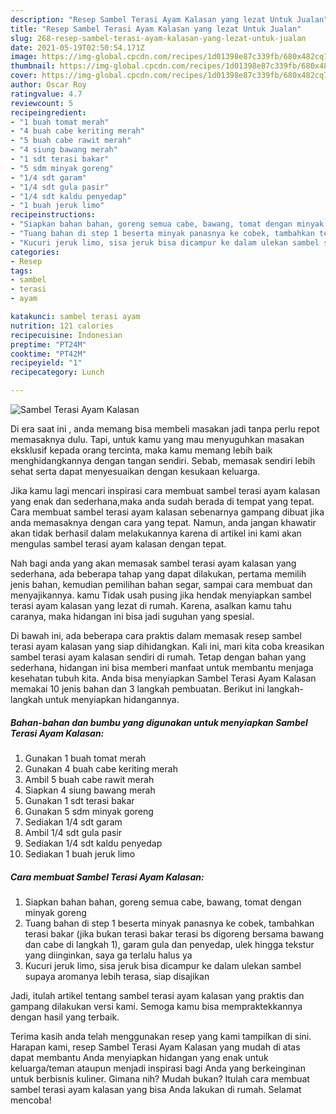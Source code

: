 ```yaml
---
description: "Resep Sambel Terasi Ayam Kalasan yang lezat Untuk Jualan"
title: "Resep Sambel Terasi Ayam Kalasan yang lezat Untuk Jualan"
slug: 268-resep-sambel-terasi-ayam-kalasan-yang-lezat-untuk-jualan
date: 2021-05-19T02:50:54.171Z
image: https://img-global.cpcdn.com/recipes/1d01398e87c339fb/680x482cq70/sambel-terasi-ayam-kalasan-foto-resep-utama.jpg
thumbnail: https://img-global.cpcdn.com/recipes/1d01398e87c339fb/680x482cq70/sambel-terasi-ayam-kalasan-foto-resep-utama.jpg
cover: https://img-global.cpcdn.com/recipes/1d01398e87c339fb/680x482cq70/sambel-terasi-ayam-kalasan-foto-resep-utama.jpg
author: Oscar Roy
ratingvalue: 4.7
reviewcount: 5
recipeingredient:
- "1 buah tomat merah"
- "4 buah cabe keriting merah"
- "5 buah cabe rawit merah"
- "4 siung bawang merah"
- "1 sdt terasi bakar"
- "5 sdm minyak goreng"
- "1/4 sdt garam"
- "1/4 sdt gula pasir"
- "1/4 sdt kaldu penyedap"
- "1 buah jeruk limo"
recipeinstructions:
- "Siapkan bahan bahan, goreng semua cabe, bawang, tomat dengan minyak goreng"
- "Tuang bahan di step 1 beserta minyak panasnya ke cobek, tambahkan terasi bakar (jika bukan terasi bakar terasi bs digoreng bersama bawang dan cabe di langkah 1), garam gula dan penyedap, ulek hingga tekstur yang diinginkan, saya ga terlalu halus ya"
- "Kucuri jeruk limo, sisa jeruk bisa dicampur ke dalam ulekan sambel supaya aromanya lebih terasa, siap disajikan"
categories:
- Resep
tags:
- sambel
- terasi
- ayam

katakunci: sambel terasi ayam 
nutrition: 121 calories
recipecuisine: Indonesian
preptime: "PT24M"
cooktime: "PT42M"
recipeyield: "1"
recipecategory: Lunch

---
```



![Sambel Terasi Ayam Kalasan](https://img-global.cpcdn.com/recipes/1d01398e87c339fb/680x482cq70/sambel-terasi-ayam-kalasan-foto-resep-utama.jpg)

Di era  saat ini , anda memang bisa membeli masakan jadi tanpa perlu repot memasaknya dulu. Tapi, untuk kamu yang mau menyuguhkan masakan eksklusif kepada orang tercinta, maka kamu memang lebih baik menghidangkannya dengan tangan sendiri. Sebab, memasak sendiri lebih sehat serta dapat menyesuaikan dengan kesukaan keluarga.

Jika kamu lagi mencari inspirasi cara membuat sambel terasi ayam kalasan yang enak dan sederhana,maka anda sudah berada di tempat yang tepat. Cara membuat sambel terasi ayam kalasan  sebenarnya gampang dibuat jika anda memasaknya dengan cara yang tepat. Namun, anda jangan khawatir akan tidak berhasil dalam melakukannya 
karena di artikel ini kami akan mengulas sambel terasi ayam kalasan dengan tepat.  



Nah bagi anda yang akan memasak sambel terasi ayam kalasan yang sederhana, ada beberapa tahap yang dapat dilakukan, pertama memilih jenis bahan, kemudian pemilihan bahan segar, sampai cara membuat dan menyajikannya. kamu Tidak usah pusing jika hendak menyiapkan sambel terasi ayam kalasan yang lezat di rumah. Karena, asalkan kamu  tahu caranya, maka hidangan ini bisa jadi suguhan yang spesial.

Di bawah ini, ada beberapa cara praktis  dalam memasak resep sambel terasi ayam kalasan yang siap dihidangkan. Kali ini, mari kita coba kreasikan sambel terasi ayam kalasan sendiri di rumah. Tetap dengan bahan yang sederhana, hidangan ini bisa memberi manfaat untuk membantu menjaga kesehatan tubuh kita. Anda bisa menyiapkan Sambel Terasi Ayam Kalasan memakai 10 jenis bahan dan 3 langkah pembuatan. Berikut ini langkah-langkah untuk menyiapkan hidangannya.

<!--inarticleads1-->

##### Bahan-bahan dan bumbu yang digunakan untuk menyiapkan Sambel Terasi Ayam Kalasan:

1. Gunakan 1 buah tomat merah
1. Gunakan 4 buah cabe keriting merah
1. Ambil 5 buah cabe rawit merah
1. Siapkan 4 siung bawang merah
1. Gunakan 1 sdt terasi bakar
1. Gunakan 5 sdm minyak goreng
1. Sediakan 1/4 sdt garam
1. Ambil 1/4 sdt gula pasir
1. Sediakan 1/4 sdt kaldu penyedap
1. Sediakan 1 buah jeruk limo




<!--inarticleads2-->

##### Cara membuat Sambel Terasi Ayam Kalasan:

1. Siapkan bahan bahan, goreng semua cabe, bawang, tomat dengan minyak goreng
1. Tuang bahan di step 1 beserta minyak panasnya ke cobek, tambahkan terasi bakar (jika bukan terasi bakar terasi bs digoreng bersama bawang dan cabe di langkah 1), garam gula dan penyedap, ulek hingga tekstur yang diinginkan, saya ga terlalu halus ya
1. Kucuri jeruk limo, sisa jeruk bisa dicampur ke dalam ulekan sambel supaya aromanya lebih terasa, siap disajikan




Jadi, itulah artikel tentang  sambel terasi ayam kalasan  yang praktis dan gampang dilakukan versi kami. Semoga kamu bisa mempraktekkannya dengan hasil yang terbaik. 

Terima kasih anda telah menggunakan resep yang kami tampilkan di sini. Harapan kami, resep  Sambel Terasi Ayam Kalasan yang mudah di atas dapat membantu Anda menyiapkan hidangan yang enak untuk keluarga/teman ataupun menjadi inspirasi bagi Anda yang berkeinginan untuk berbisnis kuliner. Gimana nih? Mudah bukan? Itulah cara membuat sambel terasi ayam kalasan yang bisa Anda lakukan di rumah. Selamat mencoba!

